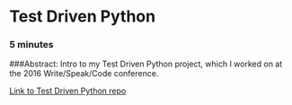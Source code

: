 # Test Driven Python

### 5 minutes

###Abstract:
Intro to my Test Driven Python project, which I worked on at the 2016 Write/Speak/Code conference.

[Link to Test Driven Python repo](https://github.com/thejessleigh/test_driven_python)
